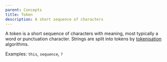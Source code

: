 ```yaml
---
parent: Concepts
title: Token
description: A short sequence of characters
---
```


A token is a short sequence of characters with meaning, most typically a word or punctuation character.
Strings are split into tokens by [tokenisation](/customisation/tokenisation.md) algorithms.

Examples: `this`, `sequence`, `?`
